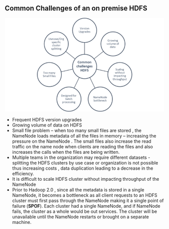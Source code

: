 
## Common Challenges of an on premise HDFS

![img](..\images\clip_image004.png)

- Frequent HDFS version upgrades
- Growing volume of data on HDFS
- Small file problem – when too many small     files are stored , the NameNode loads metadata of all the files in memory     – increasing the pressure on the NameNode . The small files also increase the read     traffic on the name node when clients are reading the files and also     increases the calls when the files are being written.
- Multiple teams in the organization may     require different datasets - splitting the HDFS clusters by use case or     organization is not possible thus increasing costs , data duplication     leading to a decrease in the efficiency.
- It is difficult to scale HDFS cluster     without impacting throughput of the NameNode
- Prior to Hadoop 2.0 ,     since all the metadata is stored in a single NameNode, it becomes a     bottleneck as all client requests to an HDFS cluster must first pass     through the NameNode making it a single point of failure (**SPOF**). Each cluster had a single NameNode, and if NameNode     fails, the cluster as a whole would be out services. The cluster will be     unavailable until the NameNode restarts or brought on a separate machine.
